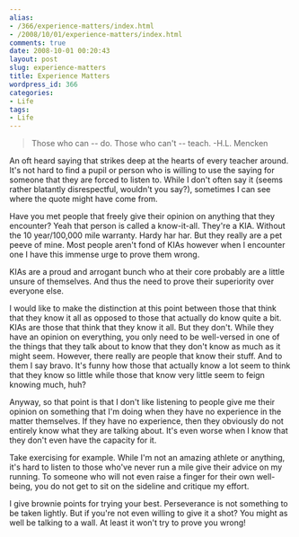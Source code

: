 ```yaml
---
alias:
- /366/experience-matters/index.html
- /2008/10/01/experience-matters/index.html
comments: true
date: 2008-10-01 00:20:43
layout: post
slug: experience-matters
title: Experience Matters
wordpress_id: 366
categories:
- Life
tags:
- Life
---
```


> Those who can -- do. Those who can't -- teach.
-H.L. Mencken


An oft heard saying that strikes deep at the hearts of every teacher around.  It's not hard to find a pupil or person who is willing to use the saying for someone that they are forced to listen to.  While I don't often say it (seems rather blatantly disrespectful, wouldn't you say?), sometimes I can see where the quote might have come from.

Have you met people that freely give their opinion on anything that they encounter?  Yeah that person is called a know-it-all.  They're a KIA.  Without the 10 year/100,000 mile warranty.  Hardy har har.  But they really are a pet peeve of mine.  Most people aren't fond of KIAs however when I encounter one I have this immense urge to prove them wrong.

KIAs are a proud and arrogant bunch who at their core probably are a little unsure of themselves.  And thus the need to prove their superiority over everyone else.

I would like to make the distinction at this point between those that think that they know it all as opposed to those that actually do know quite a bit.  KIAs are those that think that they know it all.  But they don't.  While they have an opinion on everything, you only need to be well-versed in one of the things that they talk about to know that they don't know as much as it might seem.  However, there really are people that know their stuff.  And to them I say bravo.  It's funny how those that actually know a lot seem to think that they know so little while those that know very little seem to feign knowing much, huh?

Anyway, so that point is that I don't like listening to people give me their opinion on something that I'm doing when they have no experience in the matter themselves.  If they have no experience, then they obviously do not entirely know what they are talking about.  It's even worse when I know that they don't even have the capacity for it.

Take exercising for example.  While I'm not an amazing athlete or anything, it's hard to listen to those who've never run a mile give their advice on my running.  To someone who will not even raise a finger for their own well-being, you do not get to sit on the sideline and critique my effort.

I give brownie points for trying your best.  Perseverance is not something to be taken lightly.  But if you're not even willing to give it a shot?  You might as well be talking to a wall.  At least it won't try to prove you wrong!
